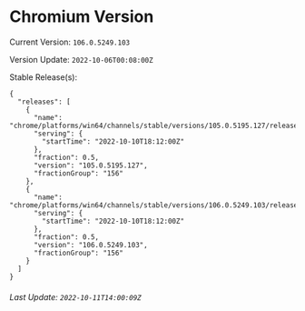 # Chromium Version

Current Version: `106.0.5249.103`

Version Update: `2022-10-06T00:08:00Z`

Stable Release(s):
```
{
  "releases": [
    {
      "name": "chrome/platforms/win64/channels/stable/versions/105.0.5195.127/releases/1665425520",
      "serving": {
        "startTime": "2022-10-10T18:12:00Z"
      },
      "fraction": 0.5,
      "version": "105.0.5195.127",
      "fractionGroup": "156"
    },
    {
      "name": "chrome/platforms/win64/channels/stable/versions/106.0.5249.103/releases/1665425520",
      "serving": {
        "startTime": "2022-10-10T18:12:00Z"
      },
      "fraction": 0.5,
      "version": "106.0.5249.103",
      "fractionGroup": "156"
    }
  ]
}
```

###### Last Update: `2022-10-11T14:00:09Z`
